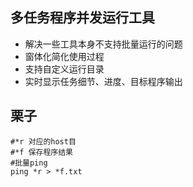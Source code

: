 ## 多任务程序并发运行工具
 - 解决一些工具本身不支持批量运行的问题
 - 窗体化简化使用过程
 - 支持自定义运行目录
 - 实时显示任务细节、进度、目标程序输出

 ## 栗子
```shell
#*r 对应的host目
#*f 保存程序结果
#批量ping
ping *r > *f.txt
```
